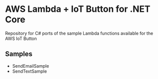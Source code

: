 # AWS Lambda + IoT Button for .NET Core
Repository for C# ports of the sample Lambda functions available for the AWS IoT Button

## Samples

* SendEmailSample
* SendTextSample
